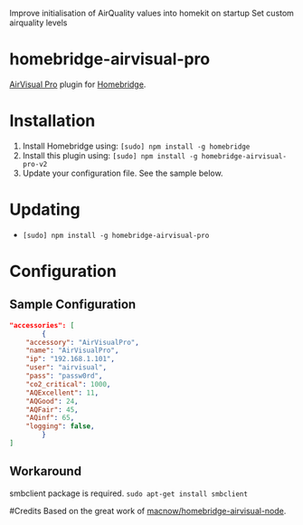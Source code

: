 Improve initialisation of AirQuality values into homekit on startup 
Set custom airquality levels

# homebridge-airvisual-pro

[AirVisual Pro](https://www.airvisual.com/air-quality-monitor) plugin for [Homebridge](https://github.com/nfarina/homebridge).

# Installation

1. Install Homebridge using: `[sudo] npm install -g homebridge`
2. Install this plugin using: `[sudo] npm install -g homebridge-airvisual-pro-v2`
3. Update your configuration file. See the sample below.

# Updating

- `[sudo] npm install -g homebridge-airvisual-pro`

# Configuration

## Sample Configuration

```json
"accessories": [
        {
    "accessory": "AirVisualPro",
    "name": "AirVisualPro",
    "ip": "192.168.1.101",
    "user": "airvisual",
    "pass": "passw0rd",
    "co2_critical": 1000,
    "AQExcellent": 11,
    "AQGood": 24,
    "AQFair": 45,
    "AQinf": 65,
    "logging": false,
        }
]
```

## Workaround
smbclient package is required. `sudo apt-get install smbclient`

#Credits
Based on the great work of [macnow/homebridge-airvisual-node](https://github.com/macnow/homebridge-airvisual-node).
